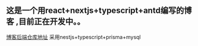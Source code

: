## 这是一个用react+nextjs+typescript+antd编写的博客 ,目前正在开发中。。

[博客后端仓库地址](https://github.com/Elmge/MyBlog-Server) 采用nestjs+typescript+prisma+mysql
